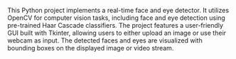 This Python project implements a real-time face and eye detector. It utilizes OpenCV for computer vision tasks, including face and eye detection using pre-trained Haar Cascade classifiers. The project features a user-friendly GUI built with Tkinter, allowing users to either upload an image or use their webcam as input. The detected faces and eyes are visualized with bounding boxes on the displayed image or video stream.

